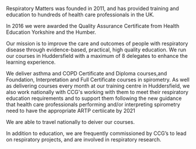 Respiratory Matters was founded in 2011, and has provided training and education to hundreds of health care professionals in the UK.

In 2016 we were awarded the Quality Assurance Certificate from Health Education Yorkshire and the Humber.

Our mission is to improve the care and outcomes of people with respiratory disease through  evidence-based, practical, high quality education. We run our courses in Huddersfield with a maximum of 8 delegates to enhance the learning experience.

We deliver asthma and COPD Certificate and Diploma courses,and Foundation, Interpretation and Full Certificate courses in spirometry. As well as delivering courses every month at our training centre in Huddersfield,  we also work nationally with CCG's working with them to meet their respiratory education requirements and to support them following the new guidance that health care professionals performing and/or interpreting spirometry need to have the appropriate ARTP certiicate by 2021

We are able to travel nationally to deiver our courses.

In addition to education, we are frequently commissioned by  CCG’s to lead on respiratory projects, and are involved in respiratory research.
